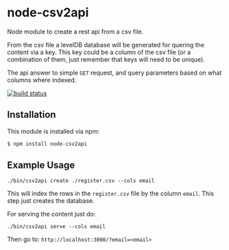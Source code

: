 # node-csv2api

Node module to create a rest api from a csv file.

From the csv file a levelDB database will be generated for quering the content via a key.
This key could be a column of the csv file (or a combination of them, just remember that keys will need to be unique).

The api answer to simple `GET` request, and query parameters based on what columns where indexed.

[![build status](https://secure.travis-ci.org/arcturus/node-csv2api.png)](http://travis-ci.org/arcturus/node-csv2api)

## Installation

This module is installed via npm:

``` bash
$ npm install node-csv2api
```

## Example Usage

``` shell
./bin/csv2api create ./register.csv --cols email
```
This will index the rows in the `register.csv` file by the column `email`. This step just creates the database.


For serving the content just do:
``` shell
./bin/csv2api serve --cols email
```

Then go to:
`http://localhost:3000/?email=<email>`
